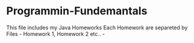 # Programmin-Fundemantals
This file includes my Java Homeworks
Each Homework are separeted by Files - Homework 1, Homework 2 etc.. -
